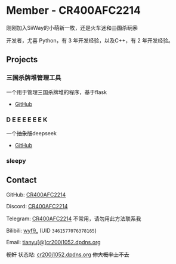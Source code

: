 # Member - CR400AFC2214

刚刚加入SiiWay的小萌新一枚，还是火车迷和~~三国杀玩家~~

开发者，尤喜 Python，有 3 年开发经验，以及C++，有 2 年开发经验。


## Projects

### 三国杀牌堆管理工具

一个用于管理三国杀牌堆的程序，基于flask

* [GitHub](https://github.com/tianyuzpr/sgs-card-shuffle)


### D E E E E E E K

一个~~抽象版~~deepseek

* [GitHub](https://github.com/tianyuzpr/deeeeeek)

### sleepy

## Contact

GitHub: [CR400AFC2214](https://github.com/tianyuzpr)

Discord: [CR400AFC2214](https://discord.com/users/1404185137038086269)

Telegram: [CR400AFC2214](https://t.me/CR400AFC2214) 不常用，请勿用此方法联系我

Bilibili: [wyf9_](https://space.bilibili.com/3461577076378165) (UID `3461577076378165`)

Email: [tianyu[@]cr200j1052.dpdns.org](https://siiway.top/t/m/tianyu/siiway.top)

~~视奸~~ 状态站: [cr200j1052.dpdns.org](https://cr200j1052.dpdns.org) ~~你大概率上不去~~
